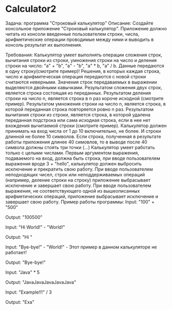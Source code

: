 # Calculator2

Задача: программа "Строковый калькулятор"
Описание:
Создайте консольное приложение "Строковый калькулятор". Приложение должно читать из консоли введенные пользователем строки, числа, арифметические операции проводимые между ними и выводить в консоль результат их выполнения.

Требования:
Калькулятор умеет выполнять операции сложения строк, вычитания строки из строки, умножения строки на число и деления строки на число: "a" + "b", "a" - "b", "a" * b, "a" / b. Данные передаются в одну строку(смотрите пример)! Решения, в которых каждая строка, число и арифмитеческая операция передаются с новой строки считаются неверными.
Значения строк передаваемых в выражении выделяются двойными кавычками.
Результатом сложения двух строк, является строка состоящая из переданных.
Результатом деления строки на число n, является строка в n раз короче исходной (смотрите пример).
Результатом умножения строки на число n, является строка, в которой переданная строка повторяется ровно n раз.
Результатом вычитания строки из строки, является строка, в которой удалена переданная подстрока или сама исходная строка, если в нее нет вхождения вычитаемой строки (смотрите пример).
Калькулятор должен принимать на вход числа от 1 до 10 включительно, не более. И строки длинной не более 10 символов. Если строка, полученная в результате работы приложения длинее 40 симовлов, то в выводе после 40 символа должны стоять три точки (...)
Калькулятор умеет работать только с целыми числами.
Первым аргументом выражения, подаваемого на вход, должна быть строка, при вводе пользователем выражения вроде 3 + "hello", калькулятор должен выбросить исключение и прекратить свою работу.
При вводе пользователем неподходящих чисел, строк или неподдерживаемых операций (например, деление строки на строку) приложение выбрасывает исключение и завершает свою работу.
При вводе пользователем выражения, не соответствующего одной из вышеописанных арифметических операций, приложение выбрасывает исключение и завершает свою работу.
Пример работы программы:
Input:
"100" + "500"

Output:
"100500"

Input:
"Hi World!" - "World!"

Output:
"Hi "

Input:
"Bye-bye!" - "World!"  - Этот пример в данном калькуляторе не работает!

Output:
"Bye-bye!"

Input:
"Java" * 5

Output:
"JavaJavaJavaJavaJava"

Input:
"Example!!!" / 3

Output:
"Exa"
